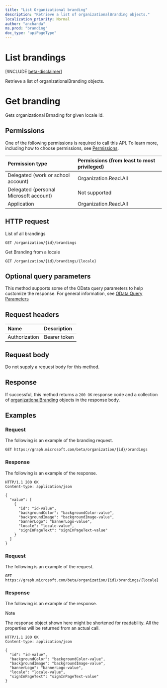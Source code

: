 ```yaml
---
title: "List Organizational branding"
description: "Retrieve a list of organizationalBranding objects."
localization_priority: Normal
author: "anchanda"
ms.prod: "branding"
doc_type: "apiPageType"
---
```


# List brandings

[!INCLUDE [beta-disclaimer](../../includes/beta-disclaimer.md)]

Retrieve a list of organizationalBranding objects.

# Get branding

 Gets organizational Brnading for given locale Id.

## Permissions

One of the following permissions is required to call this API. To learn more, including how to choose permissions, see [Permissions](/graph/permissions-reference).

| Permission type                        | Permissions (from least to most privileged) |
|:---------------------------------------|:--------------------------------------------|
| Delegated (work or school account)     | Organization.Read.All |
| Delegated (personal Microsoft account) | Not supported |
| Application                            | Organization.Read.All |

## HTTP request

<!-- { "blockType": "ignored" } -->

List of all brandings

```http
GET /organization/{id}/brandings
```
Get Branding from a locale

```http
GET /organization/{id}/brandings/{locale}
```

## Optional query parameters

This method supports some of the OData query parameters to help customize the response. For general information, see [OData Query Parameters](/graph/query-parameters)

## Request headers

| Name      |Description|
|:----------|:----------|
| Authorization | Bearer token |

## Request body

Do not supply a request body for this method.

## Response

If successful, this method returns a `200 OK` response code and a collection of [organizationalBranding](../resources/organizationalbranding.md) objects in the response body.

## Examples

### Request

The following is an example of the branding request.
<!-- {
  "blockType": "request",
  "name": "get_branding"
}-->

```http
GET https://graph.microsoft.com/beta/organization/{id}/brandings
```

### Response

The following is an example of the response.

<!-- {
  "blockType": "response",
  "truncated": true,
  "@odata.type": "microsoft.graph.organizationalBranding",
  "isCollection": true
} -->

```http
HTTP/1.1 200 OK
Content-type: application/json

{
  "value": [
    {
      "id": "id-value",
      "backgroundColor": "backgroundColor-value",
      "backgroundImage": "backgroundImage-value",
      "bannerLogo": "bannerLogo-value",
      "locale": "locale-value",
      "signInPageText": "signInPageText-value"
    }
  ]
}
```

### Request

The following is an example of the request.
<!-- {
  "blockType": "request",
  "name": "get_brandings"
}-->

```http
GET https://graph.microsoft.com/beta/organization/{id}/brandings/{locale}
```

### Response

The following is an example of the response.

> [!NOTE]
> The response object shown here might be shortened for readability. All the properties will be returned from an actual call.

<!-- {
  "blockType": "response",
  "truncated": true,
  "@odata.type": "microsoft.graph.organizationalBranding",
  "isCollection": true
} -->

```http
HTTP/1.1 200 OK
Content-type: application/json

{
  "id": "id-value",
  "backgroundColor": "backgroundColor-value",
  "backgroundImage": "backgroundImage-value",
  "bannerLogo": "bannerLogo-value",
  "locale": "locale-value",
  "signInPageText": "signInPageText-value"
}
```

<!-- uuid: 16cd6b66-4b1a-43a1-adaf-3a886856ed98
2019-02-04 14:57:30 UTC -->
<!-- {
  "type": "#page.annotation",
  "description": "List brandings",
  "keywords": "",
  "section": "documentation",
  "tocPath": ""
}-->
